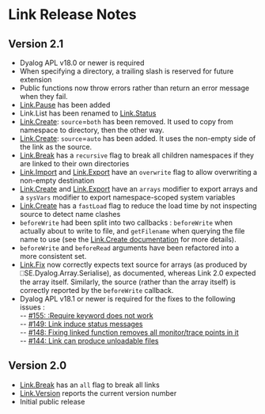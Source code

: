 # Link Release Notes

 ## Version 2.1
  - Dyalog APL v18.0 or newer is required
  - When specifying a directory, a trailing slash is reserved for future extension
  - Public functions now throw errors rather than return an error message when they fail.
  - [Link.Pause](Link.Pause.md) has been added
  - Link.List has been renamed to [Link.Status](Link.Status.md)
  - [Link.Create](Link.Create.md): `source`=`both` has been removed. It used to copy from namespace to directory, then the other way.
  - [Link.Create](Link.Create.md): `source`=`auto` has been added. It uses the non-empty side of the link as the source.
  - [Link.Break](Link.Break.md) has a `recursive` flag to break all children namespaces if they are linked to their own directories
  - [Link.Import](Link.Import.md) and [Link.Export](Link.Export.md) have an `overwrite` flag to allow overwriting a non-empty destination
  - [Link.Create](Link.Create.md) and [Link.Export](Link.Export.md) have an `arrays` modifier to export arrays and a `sysVars` modifier to export namespace-scoped system variables
  - [Link.Create](Link.Create.md) has a `fastLoad` flag to reduce the load time by not inspecting source to detect name clashes
  - `beforeWrite` had been split into two callbacks : `beforeWrite` when actually about to write to file, and `getFilename` when querying the file name to use (see the [Link.Create documentation](Link.Create.md) for more details).
  - `beforeWrite` and `beforeRead` arguments have been refactored into a more consistent set.
  - [Link.Fix](Link.Fix.md) now correctly expects text source for arrays (as produced by ⎕SE.Dyalog.Array.Serialise), as documented, whereas Link 2.0 expected the array itself. Similarly, the source (rather than the array itself) is correctly reported by the `beforeWrite` callback.
  - Dyalog APL v18.1 or newer is required for the fixes to the following issues :\
  -- [#155: :Require keyword does not work](https://github.com/Dyalog/link/issues/155)\
  -- [#149: Link induce status messages](https://github.com/Dyalog/link/issues/149)\
  -- [#148: Fixing linked function removes all monitor/trace points in it](https://github.com/Dyalog/link/issues/148)\
  -- [#144: Link can produce unloadable files](https://github.com/Dyalog/link/issues/144)

 ## Version 2.0
  - [Link.Break](Link.Break.md) has an `all` flag to break all links
  - [Link.Version](Link.Version.md) reports the current version number  
  - Initial public release